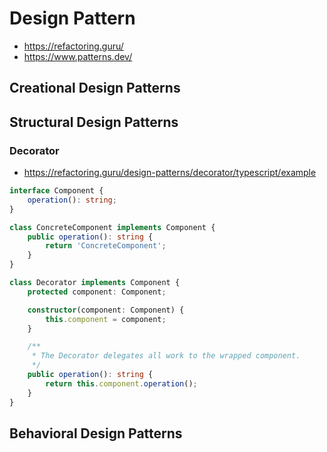 # Design Pattern

- https://refactoring.guru/
- https://www.patterns.dev/

## Creational Design Patterns

## Structural Design Patterns

### Decorator

- https://refactoring.guru/design-patterns/decorator/typescript/example

```ts
interface Component {
    operation(): string;
}

class ConcreteComponent implements Component {
    public operation(): string {
        return 'ConcreteComponent';
    }
}

class Decorator implements Component {
    protected component: Component;

    constructor(component: Component) {
        this.component = component;
    }

    /**
     * The Decorator delegates all work to the wrapped component.
     */
    public operation(): string {
        return this.component.operation();
    }
}
```

## Behavioral Design Patterns
